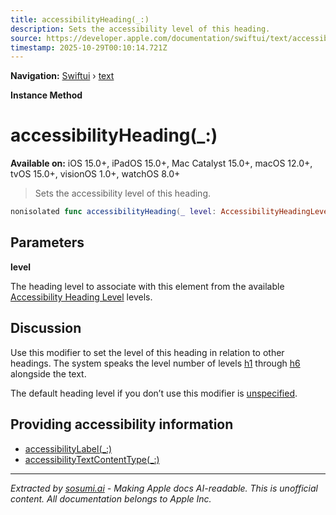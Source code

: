 ```yaml
---
title: accessibilityHeading(_:)
description: Sets the accessibility level of this heading.
source: https://developer.apple.com/documentation/swiftui/text/accessibilityheading(_:)
timestamp: 2025-10-29T00:10:14.721Z
---
```


**Navigation:** [Swiftui](/documentation/swiftui) › [text](/documentation/swiftui/text)

**Instance Method**

# accessibilityHeading(_:)

**Available on:** iOS 15.0+, iPadOS 15.0+, Mac Catalyst 15.0+, macOS 12.0+, tvOS 15.0+, visionOS 1.0+, watchOS 8.0+

> Sets the accessibility level of this heading.

```swift
nonisolated func accessibilityHeading(_ level: AccessibilityHeadingLevel) -> Text
```

## Parameters

**level**

The heading level to associate with this element from the available [Accessibility Heading Level](/documentation/swiftui/accessibilityheadinglevel) levels.



## Discussion

Use this modifier to set the level of this heading in relation to other headings. The system speaks the level number of levels [h1](/documentation/swiftui/accessibilityheadinglevel/h1) through [h6](/documentation/swiftui/accessibilityheadinglevel/h6) alongside the text.

The default heading level if you don’t use this modifier is [unspecified](/documentation/swiftui/accessibilityheadinglevel/unspecified).

## Providing accessibility information

- [accessibilityLabel(_:)](/documentation/swiftui/text/accessibilitylabel(_:))
- [accessibilityTextContentType(_:)](/documentation/swiftui/text/accessibilitytextcontenttype(_:))

---

*Extracted by [sosumi.ai](https://sosumi.ai) - Making Apple docs AI-readable.*
*This is unofficial content. All documentation belongs to Apple Inc.*
